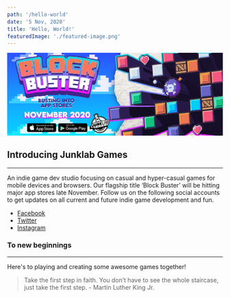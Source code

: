 ```yaml
---
path: '/hello-world'
date: '5 Nov, 2020'
title: 'Hello, World!'
featuredImage: './featured-image.png'
---
```


![Junklab Games - Block Buster Game Banner](./banner.png)

## Introducing Junklab Games

---

An indie game dev studio focusing on casual and hyper-casual games for mobile devices and browsers. Our flagship title ‘Block Buster’ will be hitting major app stores late November. Follow us on the following social accounts to get updates on all current and future indie game development and fun.

- [Facebook](https://www.facebook.com/Junklab-Games-102687201623984)
- [Twitter](https://twitter.com/JunklabGames)
- [Instagram](https://www.instagram.com/junklabgames/)

### To new beginnings

---

Here's to playing and creating some awesome games together!

> Take the first step in faith. You don’t have to see the whole staircase, just take the first step. - Martin Luther King Jr.
